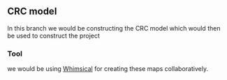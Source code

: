 ## CRC model

In this branch we would be constructing the CRC model which would then be used to construct the project

### Tool 

we would be using [Whimsical](https://whimsical.com/the-beginning-Ba4cHyRqbFPhUDJqxvaGpR) for creating these maps collaboratively. 
